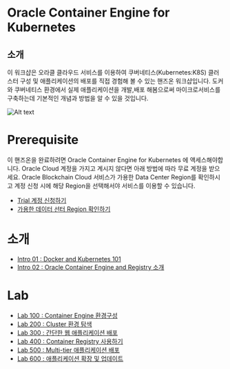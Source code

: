 
# Oracle Container Engine for Kubernetes

## 소개
이 워크샵은 오라클 클라우드 서비스를 이용하여 쿠버네티스(Kubernetes:K8S) 클러스터 구성 및 애플리케이션의 배포를 직접 경험해 볼 수 있는 핸즈온 워크샵입니다.
도커와 쿠버네티스 환경에서 실제 애플리케이션을 개발,배포 해봄으로써 마이크로서비스를 구축하는데 기본적인 개념과 방법을 알 수 있을 것입니다.

![Alt text](https://cdn.app.compendium.com/uploads/user/e7c690e8-6ff9-102a-ac6d-e4aebca50425/0eb8e772-8880-46b2-98ee-257cf9c2fa2c/File/9b95e4c8ff7963d8733c3269804a2ab9/untitled.png)

# Prerequisite 
이 핸즈온을 완료하려면 Oracle Container Engine for Kubernetes 에 액세스해야합니다. Oracle Cloud 계정을 가지고 계시지 않다면 아래 방법에 따라 무료 계정을 받으세요. 
Oracle Blockchain Cloud 서비스가 가용한 Data Center Region를 확인하시고 계정 신청 시에 해당  Region을 선택해서야 서비스를 이용할 수 있습니다. 

* [Trial 계정 신청하기](http://www.oracloud.kr/post/oracle_cloud_trial_universal/)
* [가용한 데이터 선터 Region 확인하기](https://cloud.oracle.com/en_US/data-regions)

# 소개
- [Intro 01 : Docker and Kubernetes 101](Intro/Intro%2001%20:%20Docker%20and%20Kubernetes%20101.md)
- [Intro 02 : Oracle Container Engine and Registry 소개](Intro/Intro%2002%20:%20Oracle%20Container%20Engine%20and%20Registry%20소개.md)

# Lab
- [Lab 100 : Container Engine 환경구성](Lab/Lab%20100%20:%20Container%20Engine%20환경%20구성.md)
- [Lab 200 : Cluster 환경 탐색](Lab/Lab%20200%20:%20Cluster%20환경%20탐색.md)
- [Lab 300 : 간단한 웹 애플리케이션 배포](Lab/Lab%20300%20:%20간단한%20웹%20애플리케이션%20배포.md)
- [Lab 400 : Container Registry 사용하기](Lab/Lab%20400%20:%20Container%20Registry%20사용하기.md)
- [Lab 500 : Multi-tier 애플리케이션 배포](Lab/Lab%20500%20:%20Multi-tier%20애플리케이션%20배포.md)
- [Lab 600 : 애플리케이션 확장 및 업데이트](Lab/Lab%20600%20:%20애플리케이션%20확장%20및%20업데이트.md)

